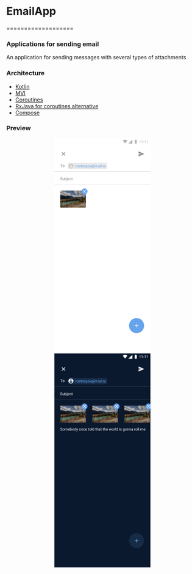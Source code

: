 # EmailApp
===================

### Applications for sending email

An application for sending messages with several types of attachments

### Architecture
* [Kotlin](https://kotlinlang.org/)
* [MVI](https://medium.com/quality-content/mvi-a-reactive-architecture-pattern-45c6f5096ab7)
* [Coroutines](https://kotlinlang.org/docs/coroutines-basics.html)
* [RxJava for coroutines alternative](https://habr.com/ru/company/badoo/blog/328434/)
* [Compose](https://developer.android.com/jetpack/compose)

### Preview

<p align="center">
<img src="data/images/preview.png" width="50%">
<img src="data/images/preview-dark.png" width="50%">
</p>
